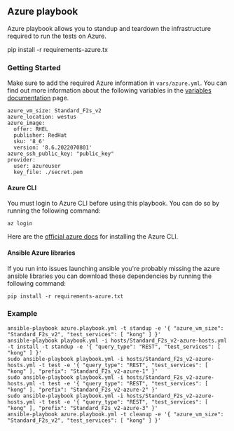 ## Azure playbook
Azure playbook allows you to standup and teardown the infrastructure required to run the tests on Azure.

pip install -r requirements-azure.tx

### Getting Started
Make sure to add the required Azure information in `vars/azure.yml`. You can find out more information about the following variables in the [variables documentation](/docs/variables.md#azure) page.

```
azure_vm_size: Standard_F2s_v2
azure_location: westus
azure_image:
  offer: RHEL
  publisher: RedHat
  sku: '8_6'
  version: '8.6.2022070801'
azure_ssh_public_key: "public_key"
provider:
  user: azureuser
  key_file: ./secret.pem
```

#### Azure CLI
You must login to Azure CLI before using this playbook. You can do so by running the following command:

```
az login
```

Here are the [official azure docs](https://docs.microsoft.com/en-us/cli/azure/install-azure-cli) for installing the Azure CLI.

#### Ansible Azure libraries
If you run into issues launching ansible you're probably missing the azure ansible libraries you can download these dependencies by running the following command:

```
pip install -r requirements-azure.txt
```

### Example
```
ansible-playbook azure.playbook.yml -t standup -e '{ "azure_vm_size": "Standard_F2s_v2", "test_services": [ "kong" ] }'
ansible-playbook playbook.yml -i hosts/Standard_F2s_v2-azure-hosts.yml -t install -t standup -e '{ "query_type": "REST", "test_services": [ "kong" ] }'
sudo ansible-playbook playbook.yml -i hosts/Standard_F2s_v2-azure-hosts.yml -t test -e '{ "query_type": "REST", "test_services": [ "kong" ], "prefix": "Standard_F2s_v2-azure-1" }'
sudo ansible-playbook playbook.yml -i hosts/Standard_F2s_v2-azure-hosts.yml -t test -e '{ "query_type": "REST", "test_services": [ "kong" ], "prefix": "Standard_F2s_v2-azure-2" }'
sudo ansible-playbook playbook.yml -i hosts/Standard_F2s_v2-azure-hosts.yml -t test -e '{ "query_type": "REST", "test_services": [ "kong" ], "prefix": "Standard_F2s_v2-azure-3" }'
ansible-playbook azure.playbook.yml -t cleanup -e '{ "azure_vm_size": "Standard_F2s_v2", "test_services": [ "kong" ] }'
```

